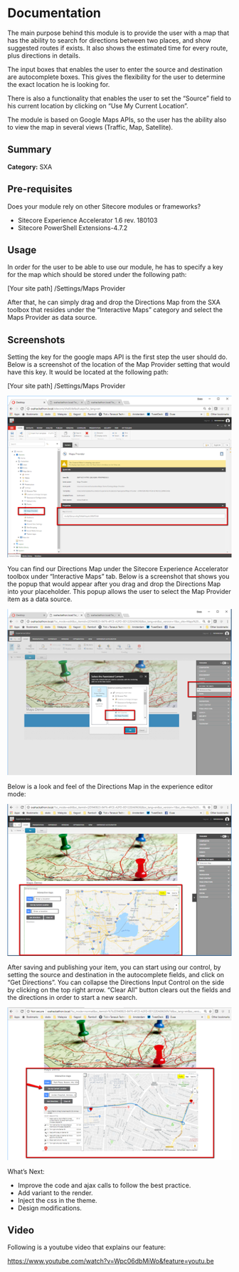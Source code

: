 # Documentation

The main purpose behind this module is to provide the user with a map that has the ability to search for directions between two places, and show suggested routes if exists. It also shows the estimated time for every route, plus directions in details. 

The input boxes that enables the user to enter the source and destination are autocomplete boxes. This gives the flexibility for the user to determine the exact location he is looking for.

There is also a functionality that enables the user to set the “Source” field to his current location by clicking on “Use My Current Location”. 

The module is based on Google Maps APIs, so the user has the ability also to view the map in several views (Traffic, Map, Satellite).

## Summary

**Category:** SXA

## Pre-requisites

Does your module rely on other Sitecore modules or frameworks?

- Sitecore Experience Accelerator 1.6 rev. 180103 
- Sitecore PowerShell Extensions-4.7.2


## Usage

In order for the user to be able to use our module, he has to specify a key for the map which should be stored under the following path:

[Your site path] /Settings/Maps Provider

After that, he can simply drag and drop the Directions Map from the SXA toolbox that resides under the “Interactive Maps” category and select the Maps Provider as data source.
 
## Screenshots

Setting the key for the google maps API is the first step the user should do. 
Below is a screenshot of the location of the Map Provider setting that would have this key. It would be located at the following path:

[Your site path] /Settings/Maps Provider

![p1](images/p1.png?raw=true "p1")

You can find our Directions Map under the Sitecore Experience Accelerator toolbox under “Interactive Maps” tab. Below is a screenshot that shows you the popup that would appear after you drag and drop the Directions Map into your placeholder. This popup allows the user to select the Map Provider item as a data source.

![p2](images/p2.png?raw=true "p2")

Below is a look and feel of the Directions Map in the experience editor mode:

![p3](images/p3.png?raw=true "p3")

After saving and publishing your item, you can start using our control, by setting the source and destination in the autocomplete fields, and click on “Get Directions”. You can collapse the Directions Input Control on the side by clicking on the top right arrow. “Clear All” button clears out the fields and the directions in order to start a new search.

![p4](images/p4.png?raw=true "p4")

What’s Next:
- Improve the code and ajax calls to follow the best practice.
- Add variant to the render.
- Inject the css in the theme.
- Design modifications.

## Video

Following is a youtube video that explains our feature:

https://www.youtube.com/watch?v=Wpc06dbMiWo&feature=youtu.be
